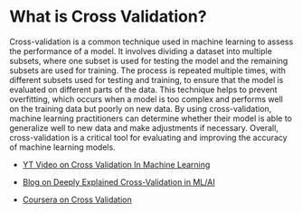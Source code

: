 # What is Cross Validation?

Cross-validation is a common technique used in machine learning to assess the performance of a model. It involves dividing a dataset into multiple subsets, where one subset is used for testing the model and the remaining subsets are used for training. The process is repeated multiple times, with different subsets used for testing and training, to ensure that the model is evaluated on different parts of the data. This technique helps to prevent overfitting, which occurs when a model is too complex and performs well on the training data but poorly on new data. By using cross-validation, machine learning practitioners can determine whether their model is able to generalize well to new data and make adjustments if necessary. Overall, cross-validation is a critical tool for evaluating and improving the accuracy of machine learning models.

- [YT Video on Cross Validation In Machine Learning](https://youtu.be/xE9cIcJf48A)

- [Blog on Deeply Explained Cross-Validation in ML/AI](https://medium.com/analytics-vidhya/deeply-explained-cross-validation-in-ml-ai-2e846a83f6ed)

- [Coursera on Cross Validation](https://www.coursera.org/lecture/python-machine-learning/cross-validation-Vm0Ie?utm_source=link&utm_medium=page_share&utm_content=vlp&utm_campaign=top_button)